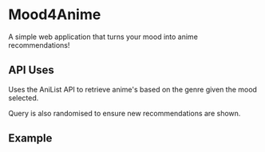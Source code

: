 # Mood4Anime
A simple web application that turns your mood into anime recommendations!

## API Uses
Uses the AniList API to retrieve anime's based on the genre given the mood selected.

Query is also randomised to ensure new recommendations are shown.

## Example
![]()